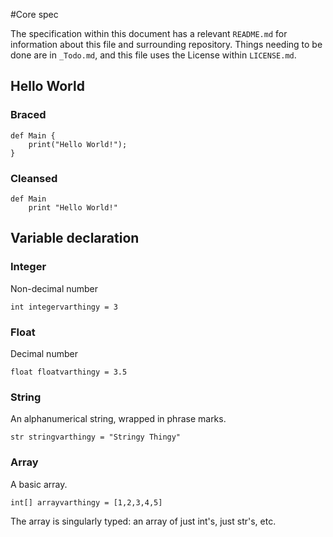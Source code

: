 #Core spec

The specification within this document has a relevant `README.md` for information about this file and surrounding repository. Things needing to be done are in `_Todo.md`, and this file uses the License within `LICENSE.md`.

## Hello World

### Braced
	def Main {
		print("Hello World!");
	}
### Cleansed
	def Main
		print "Hello World!"

## Variable declaration
### Integer
Non-decimal number

	int integervarthingy = 3
	
### Float
Decimal number

	float floatvarthingy = 3.5
	
### String
An alphanumerical string, wrapped in phrase marks.

	str stringvarthingy = "Stringy Thingy" 
	
### Array
A basic array.

	int[] arrayvarthingy = [1,2,3,4,5]
	
The array is singularly typed: an array of just int's, just str's, etc.


